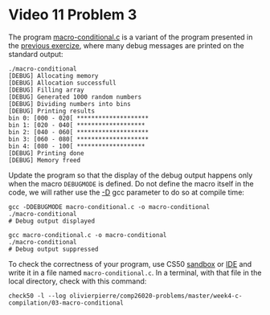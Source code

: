 # Video 11 Problem 3

The program [macro-conditional.c](macro-conditional.c) is a variant of the
program presented in the [previous exercize](../macro), where many debug
messages are printed on the standard output:


```shell
./macro-conditional
[DEBUG] Allocating memory
[DEBUG] Allocation successfull
[DEBUG] Filling array
[DEBUG] Generated 1000 random numbers
[DEBUG] Dividing numbers into bins
[DEBUG] Printing results
bin 0: [000 - 020[ ********************
bin 1: [020 - 040[ *******************
bin 2: [040 - 060[ ********************
bin 3: [060 - 080[ ********************
bin 4: [080 - 100[ *******************
[DEBUG] Printing done
[DEBUG] Memory freed
```

Update the program so that the display of the debug output happens only when
the macro `DEBUGMODE` is defined. Do not define the macro itself in the code,
we will rather use the
[-D](https://gcc.gnu.org/onlinedocs/gcc/Preprocessor-Options.html) gcc
parameter to do so at compile time:

```
gcc -DDEBUGMODE macro-conditional.c -o macro-conditional
./macro-conditional
# Debug output displayed

gcc macro-conditional.c -o macro-conditional
./macro-conditional
# Debug output suppressed
```


To check the correctness of your program, use CS50 [sandbox](sandbox.cs50.io)
or [IDE](ide.cs50.io) and write it in a file named `macro-conditional.c`. In a
terminal, with that file in the local directory, check with this command:

```shell
check50 -l --log olivierpierre/comp26020-problems/master/week4-c-compilation/03-macro-conditional
```
